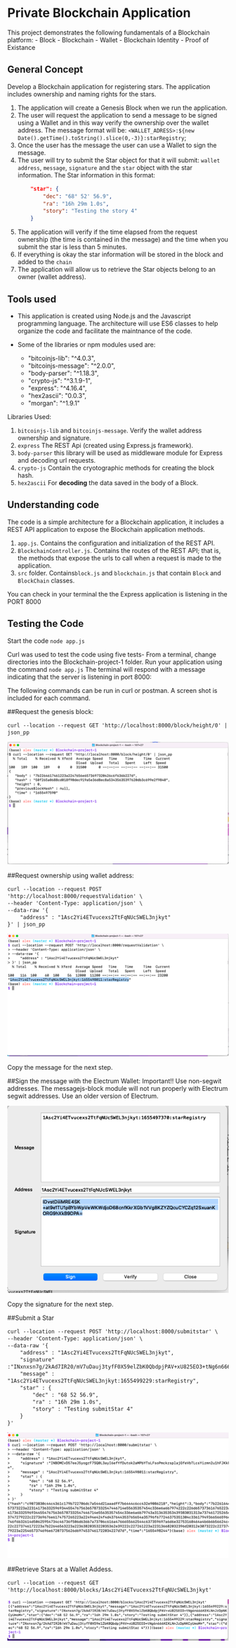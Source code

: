 # Private Blockchain Application

This project demonstrates the following fundamentals of a Blockchain platform:
    - Block
    - Blockchain
    - Wallet
    - Blockchain Identity
    - Proof of Existance

## General Concept

Develop a Blockchain application for registering stars.  The application includes ownership and naming rights for the stars.

1. The application will create a Genesis Block when we run the application.
2. The user will request the application to send a message to be signed using a Wallet and in this way verify the ownership over the wallet address. The message format will be: `<WALLET_ADRESS>:${new Date().getTime().toString().slice(0,-3)}:starRegistry`;
3. Once the user has the message the user can use a Wallet to sign the message.
4. The user will try to submit the Star object for that it will submit: `wallet address`, `message`, `signature` and the `star` object with the star information.
    The Star information in this format:
    ```json
        "star": {
            "dec": "68° 52' 56.9",
            "ra": "16h 29m 1.0s",
            "story": "Testing the story 4"
		}
    ```
5. The application will verify if the time elapsed from the request ownership (the time is contained in the message) and the time when you submit the star is less than 5 minutes.
6. If everything is okay the star information will be stored in the block and added to the `chain`
7. The application will allow us to retrieve the Star objects belong to an owner (wallet address). 


## Tools used

- This application is created using Node.js and the Javascript programming language. The architecture will use ES6 classes to help organize the code and facilitate the maintnance of the code.

- Some of the libraries or npm modules used are:
    - "bitcoinjs-lib": "^4.0.3",
    - "bitcoinjs-message": "^2.0.0",
    - "body-parser": "^1.18.3",
    - "crypto-js": "^3.1.9-1",
    - "express": "^4.16.4",
    - "hex2ascii": "0.0.3",
    - "morgan": "^1.9.1"
    


Libraries Used:

1. `bitcoinjs-lib` and `bitcoinjs-message`. Verify the wallet address ownership and signature.
2. `express` The REST Api (created using Express.js framework).
3. `body-parser` this library will be used as middleware module for Express and decoding url requests.
4. `crypto-js` Contain the cryotographic methods for creating the block hash.
5. `hex2ascii` For **decoding** the data saved in the body of a Block.

## Understanding code

The code is a simple architecture for a Blockchain application, it includes a REST API application to expose the Blockchain application methods.

1. `app.js`. Contains the configuration and initialization of the REST API.
2. `BlockchainController.js`. Contains the routes of the REST API; that is, the methods that expose the urls to call when a request is made to the application.
3. `src` folder. Contains`block.js` and `blockchain.js` that contain `Block` and `BlockChain` classes.

You can check in your terminal the the Express application is listening in the PORT 8000


## Testing the Code

Start the code `node app.js`

Curl was used to test the code using five tests-
From a terminal, change directories into the Blockchain-project-1 folder. Run your application using the command `node app.js`  The terminal will respond with a message indicating that the server is listening in port 8000: 

The following commands can be run in curl or postman.  A screen shot is included for each command.  

##Request the genesis block:  
```
curl --location --request GET 'http://localhost:8000/block/height/0' | json_pp
```

![Genesis Block](./screenshots/Block0.PNG)
    
##Request ownership using wallet address:

```
curl --location --request POST 'http://localhost:8000/requestValidation' \
--header 'Content-Type: application/json' \
--data-raw '{
    "address" : "1Asc2Yi4ETvucexs2TtFqNUcSWEL3njkyt"
}' | json_pp
```

![Reqeust Validate](./screenshots/RequestValidation.PNG)

Copy the message for the next step.  


##Sign the message with the Electrum Wallet:
Important!! Use non-segwit addresses.  The messagejs-block module will not run properly with Electrum segwit addresses.  Use an older version of Electrum.  

![Sign](./screenshots/ElectrumSignMessage.PNG)

Copy the signature for the next step.

##Submit a Star

```
curl --location --request POST 'http://localhost:8000/submitstar' \
--header 'Content-Type: application/json' \
--data-raw '{
    "address" : "1Asc2Yi4ETvucexs2TtFqNUcSWEL3njkyt",
    "signature" :"INxnxsn7g/2kAd7IR20/mV7uDauj3tyfF0X59elZbK0QbdpjPAV+xU825EO3+tNg6n666KEKLNnJzDpNKCyUmoM=",
    "message" : "1Asc2Yi4ETvucexs2TtFqNUcSWEL3njkyt:1655499229:starRegistry",
    "star" : {
        "dec" : "68 52 56.9",
        "ra" : "16h 29m 1.0s",
        "story" : "Testing submitStar 4"
    }
}'

```

![Submit Star](./screenshots/SubmitStar.PNG)

##Retrieve Stars at a Wallet Addess.
```
curl --location --request GET 
'http://localhost:8000/blocks/1Asc2Yi4ETvucexs2TtFqNUcSWEL3njkyt'

```

![Retrieve Stars](./screenshots/GetStarsByWallet.PNG)



